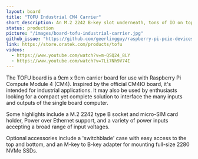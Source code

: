 ```yaml
---
layout: board
title: "TOFU Industrial CM4 Carrier"
short_description: An M.2 2242 B-key slot underneath, tons of IO on top.
status: production
picture: "/images/board-tofu-industrial-carrier.jpg"
github_issue: "https://github.com/geerlingguy/raspberry-pi-pcie-devices/issues/25#issuecomment-759707983"
link: https://store.oratek.com/products/tofu
videos:
  - https://www.youtube.com/watch?v=m-QSQ24_8LY
  - https://www.youtube.com/watch?v=7Li7Nh9V74I
---
```

The TOFU board is a 9cm x 9cm carrier board for use with Raspberry Pi Compute Module 4 (CM4). Inspired by the official CM4IO board, it's intended for industrial applications. It may also be used by enthusiasts looking for a compact yet complete solution to interface the many inputs and outputs of the single board computer.

Some highlights include a M.2 2242 type B socket and micro-SIM card holder, Power over Ethernet support, and a variety of power inputs accepting a broad range of input voltages.

Optional accessories include a 'switchblade' case with easy access to the top and bottom, and an M-key to B-key adapter for mounting full-size 2280 NVMe SSDs.
